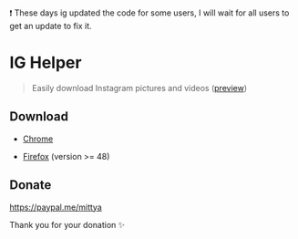 :exclamation: These days ig updated the code for some users, I will wait for all users to get an update to fix it.

# IG Helper

> Easily download Instagram pictures and videos ([preview](screenshots))


## Download

+ [Chrome](https://chrome.google.com/webstore/detail/ig-helper-download-instag/albdnahmanonkmhoamgfjbjgbjabbiid)

+ [Firefox](https://addons.mozilla.org/firefox/addon/instagram-helper) (version >= 48)


## Donate

https://paypal.me/mittya

Thank you for your donation :sparkles:
